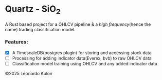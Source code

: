 # Quartz - SiO<sub>2</sub>

A Rust based project for a OHLCV pipeline & a *high frequency*(hence the name) trading classification model. 

### Features:
- [x] A TimescaleDB(postgres plugin) for storing and accessing stock data
- [ ] Processing for adding indicator data(Everex, bvb) to raw OHLCV data
- [ ] Classification model training using OHLCV and any added indicator data

©2025 Leonardo Kulon
